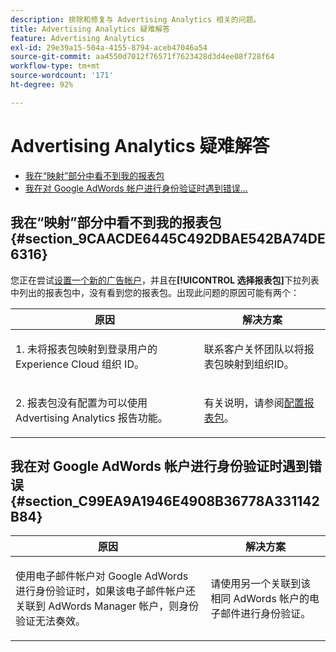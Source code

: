 ```yaml
---
description: 排除和修复与 Advertising Analytics 相关的问题。
title: Advertising Analytics 疑难解答
feature: Advertising Analytics
exl-id: 29e39a15-504a-4155-8794-aceb47046a54
source-git-commit: aa4550d7012f76571f7623428d3d4ee08f728f64
workflow-type: tm+mt
source-wordcount: '171'
ht-degree: 92%

---
```


# Advertising Analytics 疑难解答

* [我在“映射”部分中看不到我的报表包](/help/integrate/c-advertising-analytics/c-adanalytics-workflow/aa-troubleshooting.md#section_9CAACDE6445C492DBAE542BA74DE6316)
* [我在对 Google AdWords 帐户进行身份验证时遇到错误...](/help/integrate/c-advertising-analytics/c-adanalytics-workflow/aa-troubleshooting.md#section_C99EA9A1946E4908B36778A331142B84)

## 我在“映射”部分中看不到我的报表包 {#section_9CAACDE6445C492DBAE542BA74DE6316}

您正在尝试[设置一个新的广告帐户](/help/integrate/c-advertising-analytics/c-adanalytics-workflow/aa-create-ad-account.md)，并且在&#x200B;**[!UICONTROL 选择报表包]**&#x200B;下拉列表中列出的报表包中，没有看到您的报表包。出现此问题的原因可能有两个：

<table id="table_271D7E817B4C44818717A47C3223E592"> 
 <thead> 
  <tr> 
   <th colname="col1" class="entry"> 原因 </th> 
   <th colname="col2" class="entry"> 解决方案 </th> 
  </tr>
 </thead>
 <tbody> 
  <tr> 
   <td colname="col1"> <p>1. 未将报表包映射到登录用户的 Experience Cloud 组织 ID。 </p> </td> 
   <td colname="col2"> <p>联系客户关怀团队以将报表包映射到组织ID。</p> </td> 
  </tr> 
  <tr> 
   <td colname="col1"> <p>2. 报表包没有配置为可以使用 Advertising Analytics 报告功能。 </p> </td> 
   <td colname="col2"> <p>有关说明，请参阅<a href="/help/integrate/c-advertising-analytics/c-adanalytics-workflow/aa-provision-rs.md"  >配置报表包</a>。 </p> </td> 
  </tr> 
 </tbody> 
</table>

## 我在对 Google AdWords 帐户进行身份验证时遇到错误 {#section_C99EA9A1946E4908B36778A331142B84}

<table id="table_F1C1192BF40C43CE8600B1BB417A7269"> 
 <thead> 
  <tr> 
   <th colname="col1" class="entry"> 原因 </th> 
   <th colname="col2" class="entry"> 解决方案 </th> 
  </tr>
 </thead>
 <tbody> 
  <tr> 
   <td colname="col1"> <p>使用电子邮件帐户对 Google AdWords 进行身份验证时，如果该电子邮件帐户还关联到 AdWords Manager 帐户，则身份验证无法奏效。 </p> </td> 
   <td colname="col2"> <p>请使用另一个关联到该相同 AdWords 帐户的电子邮件进行身份验证。 </p> </td> 
  </tr> 
 </tbody> 
</table>
